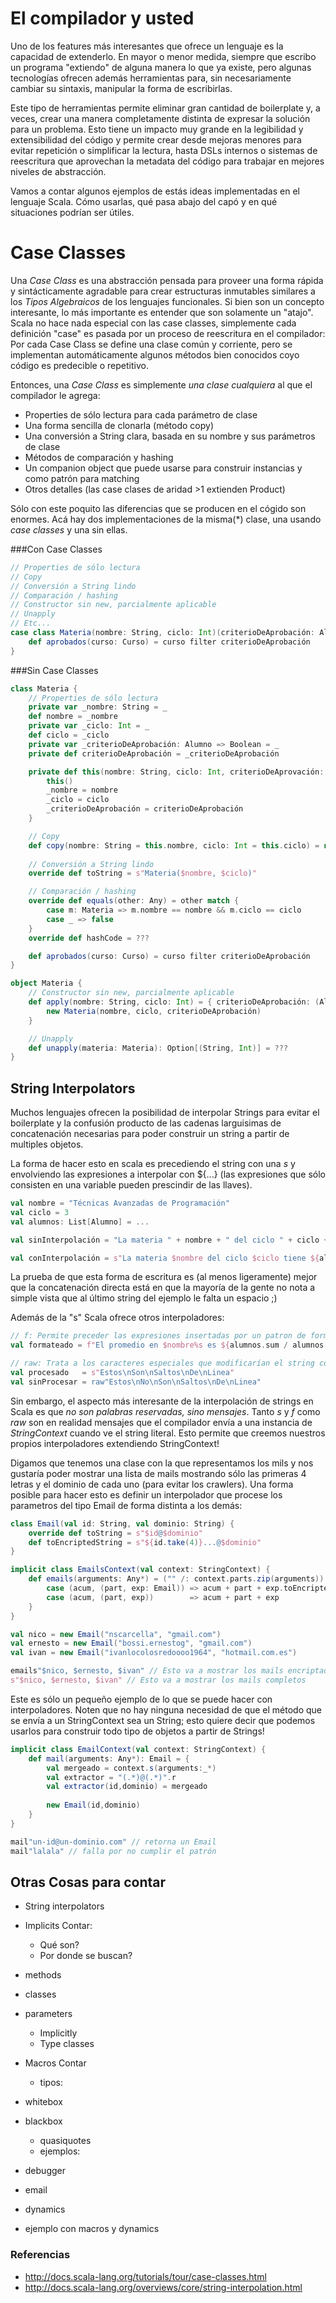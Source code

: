 # El compilador y usted

Uno de los features más interesantes que ofrece un lenguaje es la capacidad de extenderlo. En mayor o menor
medida, siempre que escribo un programa "extiendo" de alguna manera lo que ya existe, pero algunas
tecnologías ofrecen además herramientas para, sin necesariamente cambiar su sintaxis, manipular la forma de
escribirlas.

Este tipo de herramientas permite eliminar gran cantidad de boilerplate y, a veces, crear una
manera completamente distinta de expresar la solución para un problema. Esto tiene un impacto muy grande en
la legibilidad y extensibilidad del código y permite crear desde mejoras menores para evitar repetición o
simplificar la lectura, hasta DSLs internos o sistemas de reescritura que aprovechan la metadata del código
para trabajar en mejores niveles de abstracción.

Vamos a contar algunos ejemplos de estás ideas implementadas en el lenguaje Scala. Cómo usarlas, qué pasa
abajo del capó y en qué situaciones podrían ser útiles. 

# Case Classes

Una *Case Class* es una abstracción pensada para proveer una forma rápida y sintácticamente agradable para
crear estructuras inmutables similares a los *Tipos Algebraicos* de los lenguajes funcionales. Si bien son
un concepto interesante, lo más importante es entender que son solamente un "atajo". Scala no hace nada
especial con las case classes, simplemente cada definición "case" es pasada por un proceso de reescritura
en el compilador: Por cada Case Class se define una clase común y corriente, pero se implementan
automáticamente algunos métodos bien conocidos coyo código es predecible o repetitivo.

Entonces, una *Case Class* es simplemente *una clase cualquiera* al que el compilador le agrega:
- Properties de sólo lectura para cada parámetro de clase
- Una forma sencilla de clonarla (método copy)
- Una conversión a String clara, basada en su nombre y sus parámetros de clase
- Métodos de comparación y hashing
- Un companion object que puede usarse para construir instancias y como patrón para matching
- Otros detalles (las case clases de aridad >1 extienden Product) 

Sólo con este poquito las diferencias que se producen en el cógido son enormes. Acá hay dos
implementaciones de la misma(\*) clase, una usando *case classes* y una sin ellas.

###Con Case Classes
```scala
// Properties de sólo lectura
// Copy
// Conversión a String lindo
// Comparación / hashing
// Constructor sin new, parcialmente aplicable
// Unapply
// Etc...
case class Materia(nombre: String, ciclo: Int)(criterioDeAprobación: Alumno => Boolean) {
	def aprobados(curso: Curso) = curso filter criterioDeAprobación
}
```

###Sin Case Classes
```scala
class Materia {
	// Properties de sólo lectura
	private var _nombre: String = _
	def nombre = _nombre
	private var _ciclo: Int = _
	def ciclo = _ciclo
	private var _criterioDeAprobación: Alumno => Boolean = _
	private def criterioDeAprobación = _criterioDeAprobación

	private def this(nombre: String, ciclo: Int, criterioDeAprovación: Alumno => Boolean) {
		this()
		_nombre = nombre
		_ciclo = ciclo
		_criterioDeAprobación = criterioDeAprobación
	}

	// Copy
	def copy(nombre: String = this.nombre, ciclo: Int = this.ciclo) = new Materia(nombre,ciclo,criterioDeAprobación)
	
	// Conversión a String lindo
	override def toString = s"Materia($nombre, $ciclo)"

	// Comparación / hashing
	override def equals(other: Any) = other match {
		case m: Materia => m.nombre == nombre && m.ciclo == ciclo
		case _ => false
	}
	override def hashCode = ???

	def aprobados(curso: Curso) = curso filter criterioDeAprobación
}

object Materia {
	// Constructor sin new, parcialmente aplicable
	def apply(nombre: String, ciclo: Int) = { criterioDeAprobación: (Alumno => Boolean) =>
		new Materia(nombre, ciclo, criterioDeAprobación)
	}

	// Unapply
	def unapply(materia: Materia): Option[(String, Int)] = ???
}
```

## String Interpolators

Muchos lenguajes ofrecen la posibilidad de interpolar Strings para evitar el boilerplate y la confusión
producto de las cadenas larguisimas de concatenación necesarias para poder construir un string a partir de
multiples objetos.

La forma de hacer esto en scala es precediendo el string con una *s* y envolviendo las expresiones a
interpolar con ${...} (las expresiones que sólo consisten en una variable pueden prescindir de las llaves). 

```scala
val nombre = "Técnicas Avanzadas de Programación"
val ciclo = 3
val alumnos: List[Alumno] = ...

val sinInterpolación = "La materia " + nombre + " del ciclo " + ciclo + " tiene " + alumnos.size + "alumnos"

val conInterpolación = s"La materia $nombre del ciclo $ciclo tiene ${alumnos.size} alumnos"
```

La prueba de que esta forma de escritura es (al menos ligeramente) mejor que la concatenación directa está
en que la mayoría de la gente no nota a simple vista que al último string del ejemplo le falta un espacio ;)

Además de la "s" Scala ofrece otros interpoladores:

```scala
// f: Permite preceder las expresiones insertadas por un patron de formateo. Y es type safe!
val formateado = f"El promedio en $nombre%s es ${alumnos.sum / alumnos.size}%2.2f"

// raw: Trata a los caracteres especiales que modificarían el string como caracteres normales. 
val procesado   = s"Estos\nSon\nSaltos\nDe\nLinea"
val sinProcesar = raw"Estos\nNo\nSon\nSaltos\nDe\nLinea"
```

Sin embargo, el aspecto más interesante de la interpolación de strings en Scala es que *no son palabras
reservadas, sino mensajes*. Tanto *s* y *f* como *raw* son en realidad mensajes que el compilador envía a
una instancia de *StringContext* cuando ve el string literal. Esto permite que creemos nuestros propios
interpoladores extendiendo StringContext!

Digamos que tenemos una clase con la que representamos los mils y nos gustaría poder mostrar una lista de
mails mostrando sólo las primeras 4 letras y el dominio de cada uno (para evitar los crawlers). Una forma
posible para hacer esto es definir un interpolador que procese los parametros del tipo Email de forma
distinta a los demás:

```scala
class Email(val id: String, val dominio: String) {
	override def toString = s"$id@$dominio"
	def toEncriptedString = s"${id.take(4)}...@$dominio"
}

implicit class EmailsContext(val context: StringContext) {
	def emails(arguments: Any*) = ("" /: context.parts.zip(arguments)) {
		case (acum, (part, exp: Email)) => acum + part + exp.toEncriptedString
		case (acum, (part, exp))        => acum + part + exp
	}
}

val nico = new Email("nscarcella", "gmail.com")
val ernesto = new Email("bossi.ernestog", "gmail.com")
val ivan = new Email("ivanlocolosredoooo1964", "hotmail.com.es")

emails"$nico, $ernesto, $ivan" // Esto va a mostrar los mails encriptados
s"$nico, $ernesto, $ivan" // Esto va a mostrar los mails completos
```

Este es sólo un pequeño ejemplo de lo que se puede hacer con interpoladores. Noten que no hay ninguna
necesidad de que el método que se envía a un StringContext sea un String; esto quiere decir que podemos
usarlos para construir todo tipo de objetos a partir de Strings!

```scala
implicit class EmailContext(val context: StringContext) {
	def mail(arguments: Any*): Email = {
		val mergeado = context.s(arguments:_*)
		val extractor = "(.*)@(.*)".r
		val extractor(id,dominio) = mergeado
		
		new Email(id,dominio)			
	}
}

mail"un-id@un-dominio.com" // retorna un Email
mail"lalala" // falla por no cumplir el patrón
```


## Otras Cosas para contar
     
- String interpolators
     
- Implicits
 Contar:
   - Qué son?
   - Por donde se buscan?
 - methods
 - classes
 - parameters
   - Implicitly
   - Type classes
  
- Macros
   Contar
     - tipos:
- whitebox
- blackbox
     - quasiquotes
     - ejemplos:
- debugger
- email

- dynamics
 - ejemplo con macros y dynamics

 
### Referencias
- http://docs.scala-lang.org/tutorials/tour/case-classes.html
- http://docs.scala-lang.org/overviews/core/string-interpolation.html
